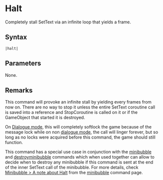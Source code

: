# Halt

Completely stall SetText via an infinite loop that yields a frame.

## Syntax

````
|halt|
````

## Parameters

None.

## Remarks

This command will provoke an infinite stall by yielding every frames from now on. There are no way to stop it unless the entire SetText coroutine call is saved into a reference and StopCoroutine is called on it or if the GameObject that started it is destroyed.

On [Dialogue mode](../Dialogue%20mode.md), this will completely softlock the game because of the message lock while on non [dialogue mode](../Dialogue%20mode.md), the call will linger forever, but so long as no locks were acquired before this command, the game should still function.

This command has a special use case in conjunction with the [minibubble](Minibubble.md) and [destroyminibubble](Destroyminibubble.md) commands which when used together can allow to decide when to destroy any minibubble if this command is sent at the end of the inner SetText call of the minibubble. For more details, check [Minibubble > A note about Halt](Minibubble.md#a-note-about-halt) from the [minibubble](Minibubble.md) command page.
